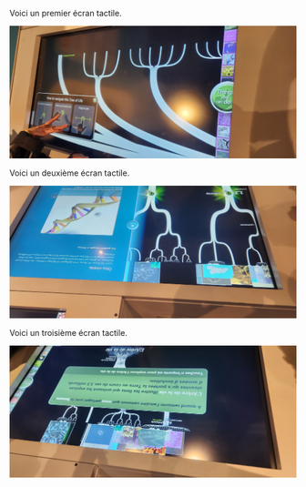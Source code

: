 Voici un premier écran tactile.

![image](media/ecran_tactile_1.jpg)

Voici un deuxième écran tactile.

![image](media/ecran_tactile_2.jpg)

Voici un troisième écran tactile.

![image](media/ecran_tactile_3.jpg)
